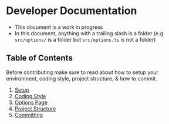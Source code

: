 # Developer Documentation

- This document is a work in progress
- In this document, anything with a trailing slash is a folder (e.g `src/options/` is a folder but `src/options.ts` is not a folder)

## Table of Contents

Before contributing make sure to read about how to setup your environment, coding style, project structure, & how to commit.

1. [Setup](./SETUP.md)
2. [Coding Style](./CODING_STYLE.md)
3. [Options Page](./OPTIONS_PAGE.md)
4. [Project Structure](./PROJECT_STRUCTURE.md)
5. [Committing](./COMMITTING.md)
